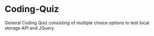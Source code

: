 # Coding-Quiz
General Coding Quiz consisting of multiple choice options to test local storage API and JQuery.
